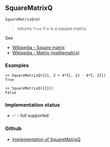 ## SquareMatrixQ

```
SquareMatrixQ(m)
```

> returns `True` if `m` is a square matrix.

See
* [Wikipedia - Square matrix](https://en.wikipedia.org/wiki/Square_matrix)
* [Wikipedia - Matrix (mathematics)](https://en.wikipedia.org/wiki/Matrix_(mathematics))

### Examples

```
>> SquareMatrixQ({{1, 3 + 4*I}, {3 - 4*I, 2}})
True

>> SquareMatrixQ({{}})
False
```

### Implementation status

* &#x2705; - full supported

### Github

* [Implementation of SquareMatrixQ](https://github.com/axkr/symja_android_library/blob/master/symja_android_library/matheclipse-core/src/main/java/org/matheclipse/core/builtin/PredicateQ.java#L1324) 
